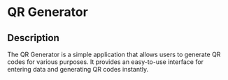 # QR Generator

## Description

The QR Generator is a simple application that allows users to generate QR codes for various purposes. It provides an easy-to-use interface for entering data and generating QR codes instantly.
